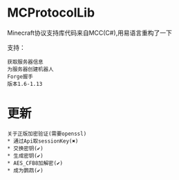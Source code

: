 # MCProtocolLib
Minecraft协议支持库代码来自MCC(C#),用易语言重构了一下

支持：

	获取服务器信息
	为服务器创建机器人
	Forge握手
	版本1.6-1.13

# 更新
	关于正版加密验证(需要openssl)
	* 通过Api取sessionKey(✖)
	* 交换密钥(✔)
	* 生成密钥(✔)
	* AES_CFB8加解密(✔)
	* 成为鹦鹉(✔)